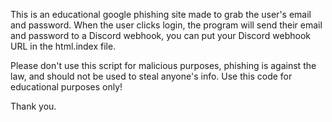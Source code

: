 This is an educational google phishing site made to grab the user's email and password. When the user clicks login, the program will send their email and password to a Discord webhook, you can put your Discord webhook URL in the html.index file.

Please don't use this script for malicious purposes, phishing is against the law, and should not be used to steal anyone's info. Use this code for educational purposes only!

Thank you.
